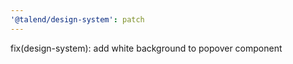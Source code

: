 ```yaml
---
'@talend/design-system': patch
---
```


fix(design-system): add white background to popover component
